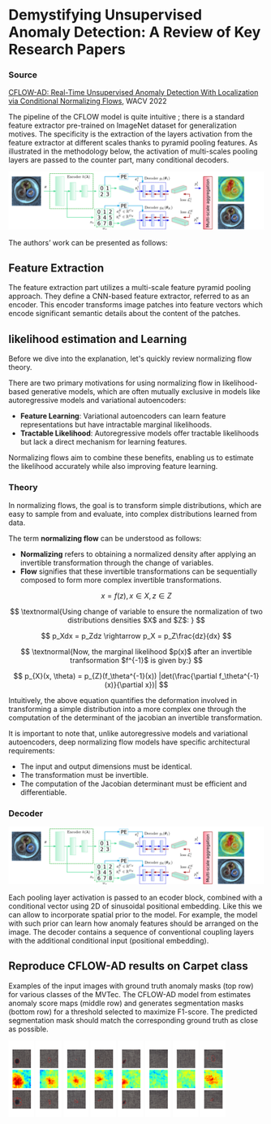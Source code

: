 
# Demystifying Unsupervised Anomaly Detection: A Review of Key Research Papers

### Source
[CFLOW-AD: Real-Time Unsupervised Anomaly Detection With Localization via Conditional Normalizing Flows](https://openaccess.thecvf.com/content/WACV2022/html/Gudovskiy_CFLOW-AD_Real-Time_Unsupervised_Anomaly_Detection_With_Localization_via_Conditional_Normalizing_WACV_2022_paper.html), WACV 2022


The pipeline of the CFLOW model is quite intuitive ; there is a standard feature extractor pre-trained on ImageNet dataset for generalization motives. The specificity is the extraction of the layers activation from the feature extractor at different scales thanks to pyramid pooling features. As illustrated in the methodology below, the activation of multi-scales pooling layers are passed to the counter part, many conditional decoders.  

<img src="figures/cflow/pipeline.png" alt="drawing" width="600"/>

The authors’ work can be presented as follows:

## Feature Extraction

The feature extraction part utilizes a multi-scale feature pyramid pooling approach. They define a CNN-based feature extractor, referred to as an encoder. This encoder transforms image patches into feature vectors which encode significant semantic details about the content of the patches. 

## likelihood estimation and Learning

Before we dive into the explanation, let's quickly review normalizing flow theory.

There are two primary motivations for using normalizing flow in likelihood-based generative models, which are often mutually exclusive in models like autoregressive models and variational autoencoders:

- **Feature Learning**: Variational autoencoders can learn feature representations but have intractable marginal likelihoods.
- **Tractable Likelihood**: Autoregressive models offer tractable likelihoods but lack a direct mechanism for learning features.

Normalizing flows aim to combine these benefits, enabling us to estimate the likelihood accurately while also improving feature learning.

### Theory

In normalizing flows, the goal is to transform simple distributions, which are easy to sample from and evaluate, into complex distributions learned from data.

The term **normalizing flow** can be understood as follows:

- **Normalizing** refers to obtaining a normalized density after applying an invertible transformation through the change of variables.
- **Flow** signifies that these invertible transformations can be sequentially composed to form more complex invertible transformations.

$$
x = f(z), x\in X, z \in Z 
$$

$$
\textnormal{Using change of variable to ensure the normalization of two distributions densities $X$ and $Z$: }
$$

$$
p_Xdx = p_Zdz \rightarrow p_X = p_Z\frac{dz}{dx} 
$$

$$
\textnormal{Now, the marginal likelihood $p(x)$ after an invertible tranfsormation $f^{-1}$ is given by:} 
$$

$$
p_{X}(x, \theta) = p_{Z}(f_\theta^{-1}(x)) |det(\frac{\partial f_\theta^{-1}(x)}{\partial x})|
$$

Intuitively, the above equation quantifies the deformation involved in transforming a simple distribution into a more complex one through the computation of the determinant of the jacobian an invertible transformation.

It is important to note that, unlike autoregressive models and variational autoencoders, deep normalizing flow models have specific architectural requirements:

- The input and output dimensions must be identical.
- The transformation must be invertible.
- The computation of the Jacobian determinant must be efficient and differentiable.

### Decoder

<img src="figures/cflow/pipeline.png" alt="drawing" width="600"/>


Each pooling layer activation is passed to an ecoder block, combined with a conditional vector using 2D of sinusoidal positional embedding. Like this we can allow to incorporate spatial prior to the model. For example, the model with such prior can learn how anomaly features should be arranged on the image. The decoder contains a sequence of conventional coupling layers with the additional conditional input (positional embedding).

## Reproduce CFLOW-AD results on **Carpet** class

Examples of the input images with ground truth anomaly masks (top row) for various classes of the MVTec. The CFLOW-AD model from estimates anomaly score maps (middle row) and generates segmentation masks (bottom row) for a threshold selected to maximize F1-score. The predicted segmentation mask should match the corresponding ground truth as close as possible.

<img src="figures/cflow/00000000.png" alt="drawing" width="50"/> <img src="figures/cflow/00000070.png" alt="drawing" width="50"/> <img src="figures/cflow/00000100.png" alt="drawing" width="50"/> <img src="figures/cflow/00000090.png" alt="drawing" width="50"/> <img src="figures/cflow/00000010.png" alt="drawing" width="50"/> <img src="figures/cflow/00000040.png" alt="drawing" width="50"/> <img src="figures/cflow/00000060.png" alt="drawing" width="50"/> <img src="figures/cflow/00000030.png" alt="drawing" width="50"/>



